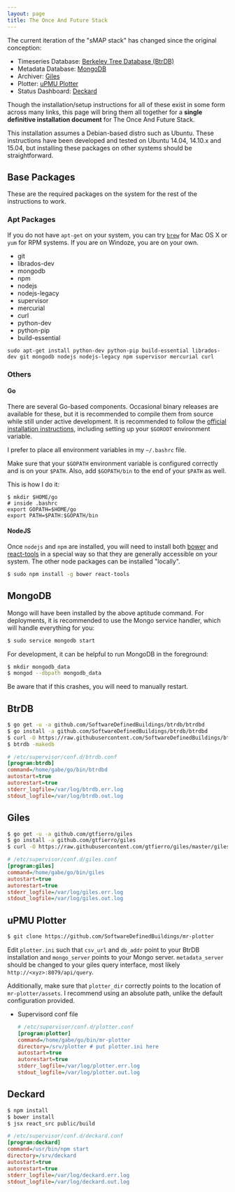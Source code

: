 ```yaml
---
layout: page
title: The Once And Future Stack
---
```


The current iteration of the "sMAP stack" has changed since the original conception:

* Timeseries Database: [Berkeley Tree Database (BtrDB)](https://github.com/SoftwareDefinedBuildings/btrdb)
* Metadata Database: [MongoDB](https://www.mongodb.org/)
* Archiver: [Giles](https://github.com/gtfierro/giles)
* Plotter: [uPMU Plotter](https://github.com/SoftwareDefinedBuildings/upmu-plotter)
* Status Dashboard: [Deckard](https://github.com/gtfierro/deckard)

Though the installation/setup instructions for all of these exist in some form across many links, this page
will bring them all together for a **single definitive installation document** for The Once And Future Stack.

This installation assumes a Debian-based distro such as Ubuntu. These instructions have been developed and tested
on Ubuntu 14.04, 14.10.x and 15.04, but installing these packages on other systems should be straightforward.

## <a name="BasePackages"></a>Base Packages

These are the required packages on the system for the rest of the instructions to work.

### Apt Packages

If you do not have `apt-get` on your system, you can try [`brew`](http://brew.sh/) for Mac OS X or `yum` for RPM systems.
If you are on Windoze, you are on your own.

* git
* librados-dev
* mongodb
* npm
* nodejs
* nodejs-legacy
* supervisor
* mercurial
* curl
* python-dev
* python-pip
* build-essential

`sudo apt-get install python-dev python-pip build-essential librados-dev git mongodb nodejs nodejs-legacy npm supervisor mercurial curl`


### Others

#### Go

There are several Go-based components. Occasional binary releases are available
for these, but it is recommended to compile them from source while still under
active development. It is recommended to follow the [official installation
instructions](https://golang.org/dl/), including setting up your `$GOROOT` environment variable.

I prefer to place all environment variables in my `~/.bashrc` file.

Make sure that your `$GOPATH` environment variable is configured correctly and
is on your `$PATH`. Also, add `$GOPATH/bin` to the end of your `$PATH` as well.

This is how I do it:

```
$ mkdir $HOME/go
# inside .bashrc
export GOPATH=$HOME/go
export PATH=$PATH:$GOPATH/bin
```

#### NodeJS

Once `nodejs` and `npm` are installed, you will need to install both
[bower](http://bower.io/) and
[react-tools](https://www.npmjs.com/package/react-tools) in a special way so
that they are generally accessible on your system. The other node packages can
be installed "locally".

```bash
$ sudo npm install -g bower react-tools
```

## <a name="MongoDB"></a>MongoDB

Mongo will have been installed by the above aptitude command. For deployments, it is recommended to use the
Mongo service handler, which will handle everything for you:

```bash
$ sudo service mongodb start
```

For development, it can be helpful to run MongoDB in the foreground:

```bash
$ mkdir mongodb_data
$ mongod --dbpath mongodb_data
```

Be aware that if this crashes, you will need to manually restart.

## <a name="BtrDB"></a>BtrDB

```bash
$ go get -u -a github.com/SoftwareDefinedBuildings/btrdb/btrdbd
$ go install -a github.com/SoftwareDefinedBuildings/btrdb/btrdbd
$ curl -O https://raw.githubusercontent.com/SoftwareDefinedBuildings/btrdb/master/btrdb.conf.conf
$ btrdb -makedb
```

```ini
# /etc/supervisor/conf.d/btrdb.conf
[program:btrdb]
command=/home/gabe/go/bin/btrdbd
autostart=true
autorestart=true
stderr_logfile=/var/log/btrdb.err.log
stdout_logfile=/var/log/btrdb.out.log
```


## <a name="Giles"></a>Giles

```bash
$ go get -u -a github.com/gtfierro/giles
$ go install -a github.com/gtfierro/giles
$ curl -O https://raw.githubusercontent.com/gtfierro/giles/master/giles.cfg
```

```ini
# /etc/supervisor/conf.d/giles.conf
[program:giles]
command=/home/gabe/go/bin/giles
autostart=true
autorestart=true
stderr_logfile=/var/log/giles.err.log
stdout_logfile=/var/log/giles.out.log
```

## <A Name="Plotter"></a>uPMU Plotter

```bash
$ git clone https://github.com/SoftwareDefinedBuildings/mr-plotter
```

Edit `plotter.ini` such that `csv_url` and `db_addr` point to your BtrDB installation and `mongo_server` points to your Mongo server. `metadata_server` should be changed
to your giles query interface, most likely `http://<xyz>:8079/api/query`.

Additionally, make sure that `plotter_dir` correctly points to the location of `mr-plotter/assets`. I recommend using an absolute path, unlike the default configuration provided.

* Supervisord conf file

  ```ini
  # /etc/supervisor/conf.d/plotter.conf
  [program:plotter]
  command=/home/gabe/go/bin/mr-plotter
  directory=/srv/plotter # put plotter.ini here
  autostart=true
  autorestart=true
  stderr_logfile=/var/log/plotter.err.log
  stdout_logfile=/var/log/plotter.out.log
  ```

## <a name="Deckard"></a>Deckard

```bash
$ npm install
$ bower install
$ jsx react_src public/build
```

```ini
# /etc/supervisor/conf.d/deckard.conf
[program:deckard]
command=/usr/bin/npm start
directory=/srv/deckard
autostart=true
autorestart=true
stderr_logfile=/var/log/deckard.err.log
stdout_logfile=/var/log/deckard.out.log
```

